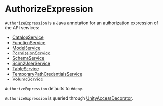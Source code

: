 # AuthorizeExpression

`AuthorizeExpression` is a Java annotation for an authorization expression of the API services:

* [CatalogService](../server/CatalogService.md)
* [FunctionService](../server/FunctionService.md)
* [ModelService](../server/ModelService.md)
* [PermissionService](../server/PermissionService.md)
* [SchemaService](../server/SchemaService.md)
* [Scim2UserService](../server/Scim2UserService.md)
* [TableService](../server/TableService.md)
* [TemporaryPathCredentialsService](../server/TemporaryPathCredentialsService.md)
* [VolumeService](../server/VolumeService.md)

`AuthorizeExpression` defaults to `#deny`.

`AuthorizeExpression` is queried through [UnityAccessDecorator](UnityAccessDecorator.md#findAuthorizeExpression).
